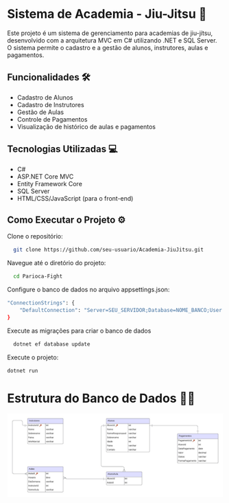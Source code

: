 
# Sistema de Academia - Jiu-Jitsu 🥋

Este projeto é um sistema de gerenciamento para academias de jiu-jítsu, desenvolvido com a arquitetura MVC em C# utilizando .NET e SQL Server. O sistema permite o cadastro e a gestão de alunos, instrutores, aulas e pagamentos.
## Funcionalidades 🛠️

- Cadastro de Alunos
- Cadastro de Instrutores
- Gestão de Aulas
- Controle de Pagamentos
- Visualização de histórico de aulas e pagamentos

## Tecnologias Utilizadas 💻
- C#
- ASP.NET Core MVC
- Entity Framework Core
- SQL Server
- HTML/CSS/JavaScript (para o front-end)
## Como Executar o Projeto ⚙

Clone o repositório:

```bash
  git clone https://github.com/seu-usuario/Academia-JiuJitsu.git
```

Navegue até o diretório do projeto:

```bash
  cd Parioca-Fight
```

Configure o banco de dados no arquivo appsettings.json:

```bash
"ConnectionStrings": {
    "DefaultConnection": "Server=SEU_SERVIDOR;Database=NOME_BANCO;User Id=SEU_USUARIO;Password=SUA_SENHA;"
}
```
Execute as migrações para criar o banco de dados

```bash
  dotnet ef database update
```

Execute o projeto:

```bash
dotnet run
```
# Estrutura do Banco de Dados 🧱🧱

![Estrutura do Banco de Dados](https://raw.githubusercontent.com/Chris7ianp/Academia-JiuJitsu/refs/heads/master/PariocaFight/wwwroot/imagens/estrutura-bd.jpg?token=GHSAT0AAAAAACYU7NGPS37YD4DMOIRQWFCAZYFXBOQ)



